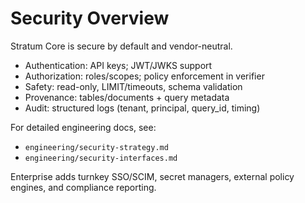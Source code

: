 # Security Overview

Stratum Core is secure by default and vendor-neutral.

- Authentication: API keys; JWT/JWKS support
- Authorization: roles/scopes; policy enforcement in verifier
- Safety: read-only, LIMIT/timeouts, schema validation
- Provenance: tables/documents + query metadata
- Audit: structured logs (tenant, principal, query_id, timing)

For detailed engineering docs, see:
- `engineering/security-strategy.md`
- `engineering/security-interfaces.md`

Enterprise adds turnkey SSO/SCIM, secret managers, external policy engines, and compliance reporting.
